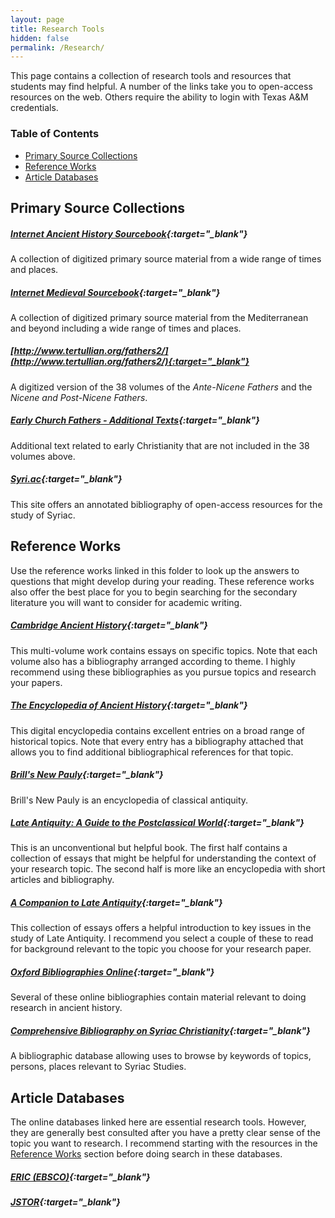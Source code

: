 ```yaml
---
layout: page
title: Research Tools
hidden: false
permalink: /Research/
---
```

This page contains a collection of research tools and resources that
students may find helpful. A number of the links take you to open-access 
resources on the web. Others require the ability to login with Texas A&M 
credentials.

### Table of Contents
* [Primary Source Collections](#primaries)
* [Reference Works](#reference)
* [Article Databases](#databases)

## <a name="primaries"/>Primary Source Collections

##### [Internet Ancient History Sourcebook](https://sourcebooks.fordham.edu/ancient/asbook.asp){:target="_blank"}
A collection of digitized primary source material from a wide range of times and places. 

##### [Internet Medieval Sourcebook](https://sourcebooks.fordham.edu/sbook.asp){:target="_blank"}
A collection of digitized primary source material from the Mediterranean and beyond 
including a wide range of times and places.

##### [http://www.tertullian.org/fathers2/](http://www.tertullian.org/fathers2/){:target="_blank"}
A digitized version of the 38 volumes of the _Ante-Nicene Fathers_ and the 
_Nicene and Post-Nicene Fathers_.

##### [Early Church Fathers - Additional Texts](http://www.tertullian.org/fathers/){:target="_blank"}
Additional text related to early Christianity that are not included in the 38 volumes 
above.

##### [Syri.ac](http://syri.ac/){:target="_blank"}
This site offers an annotated bibliography of open-access resources for the 
study of Syriac.


## <a name="reference"/>Reference Works
Use the reference works linked in this folder to look up the answers to questions 
that might develop during your reading. These reference works also offer the 
best place for you to begin searching for the secondary literature you will 
want to consider for academic writing.

##### [Cambridge Ancient History](http://proxy.library.tamu.edu/login?url=http://histories.cambridge.org/uid=9575/collection?id=set_cambridge_ancient_history){:target="_blank"}
This multi-volume work contains essays on specific topics. Note that each volume also 
has a bibliography arranged according to theme. I highly recommend using these 
bibliographies as you pursue topics and research your papers.

##### [The Encyclopedia of Ancient History](http://proxy.library.tamu.edu/login?url=http://dx.doi.org/10.1002/9781444338386){:target="_blank"}
This digital encyclopedia contains excellent entries on a broad range of historical 
topics. Note that every entry has a bibliography attached that allows you to find 
additional bibliographical references for that topic.

##### [Brill's New Pauly](http://proxy.library.tamu.edu/login?url=http://coral.library.tamu.edu/resourcelink.php?resource=1132){:target="_blank"}
Brill's New Pauly is an encyclopedia of classical antiquity. 

##### [Late Antiquity: A Guide to the Postclassical World](http://proxy.library.tamu.edu/login?url=http://www.credoreference.com/book/hupla){:target="_blank"}
This is an unconventional but helpful book. The first half contains a collection 
of essays that might be helpful for understanding the context of your research topic. 
The second half is more like an encyclopedia with short articles and bibliography.

##### [A Companion to Late Antiquity](http://proxy.library.tamu.edu/login?url=http://dx.doi.org/10.1002/9781444306101){:target="_blank"}
This collection of essays offers a helpful introduction to key issues in the study 
of Late Antiquity. I recommend you select a couple of these to read for background 
relevant to the topic you choose for your research paper.

##### [Oxford Bibliographies Online](http://proxy.library.tamu.edu/login?url=http://coral.library.tamu.edu/resourcelink.php?resource=2629){:target="_blank"}
Several of these online bibliographies contain material relevant to doing research 
in ancient history.

##### [Comprehensive Bibliography on Syriac Christianity](http://www.csc.org.il/db/browse.aspx?db=SB&sT=keywords){:target="_blank"}
A bibliographic database allowing uses to browse by keywords of topics, persons,
places relevant to Syriac Studies.

## <a name="databases"/>Article Databases
The online databases linked here are essential research tools. However, they 
are generally best consulted after you have a pretty clear sense of the 
topic you want to research. I recommend starting with the resources in the 
[Reference Works](#reference) section before doing search in these databases.

##### [ERIC (EBSCO)](http://proxy.library.tamu.edu/login?url=https://coral.library.tamu.edu/resourcelink.php?resource=1960){:target="_blank"}

##### [JSTOR](http://proxy.library.tamu.edu/login?url=https://coral.library.tamu.edu/resourcelink.php?resource=2288){:target="_blank"}
